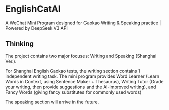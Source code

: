 # EnglishCatAI
A WeChat Mini Program designed for Gaokao Writing & Speaking practice | Powered by DeepSeek V3 API

## Thinking

The project contains two major focuses: Writing and Speaking (Shanghai Ver.).

For Shanghai English Gaokao tests, the writing section contains 1 independent writing task. The mini program provides Word Learner (Learn Words in Context, using Sentence Maker + Thesaurus), Writing Tutor (Grade your writing, then provide suggestions and the AI-improved writing), and Fancy Words (giving fancy substitutes for commonly used words)

The speaking section will arrive in the future. 

